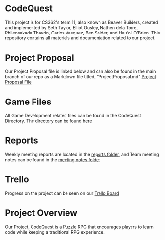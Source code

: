 # CodeQuest
This project is for CS362's team 11, also known as Beaver Builders, created and implemented by Seth Taylor, Elliot Ousley, Nathen dela Torre, Philensakada Thavrin, Carlos Vasquez, Ben Snider, and Hau’oli O’Brien.
This repository contains all materials and documentation related to our project.

# Project Proposal
Our Project Proposal file is linked below and can also be found in the main branch of our repo as a Markdown file titled, "ProjectProposal.md"
[Project Proposal File](https://github.com/ElliotOusley/CS362_Team_11_Project/blob/main/ProjectProposal.md)

# Game Files
All Game Development related files can be found in the CodeQuest Directory. The directory can be found [here](https://github.com/ElliotOusley/CS362_Team_11_Project/tree/main/codeQuest/codeQuest)

# Reports
Weekly meeting reports are located in the [reports folder](https://github.com/ElliotOusley/CS362_Team_11_Project/tree/main/reports), and Team meeting notes can be found in the [meeting notes folder](https://github.com/ElliotOusley/CS362_Team_11_Project/tree/main/Meeting_Notes)

# Trello
Progress on the project can be seen on our [Trello Board](https://trello.com/b/Lz0f5vrL/pt11-project)

# Project Overview
Our Project, CodeQuest is a Puzzle RPG that encourages players to learn code while keeping a traditional RPG experience.


